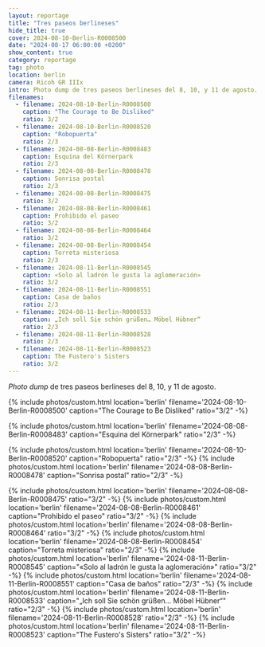 ```yaml
---
layout: reportage
title: "Tres paseos berlineses"
hide_title: true
cover: 2024-08-10-Berlin-R0008500
date: "2024-08-17 06:00:00 +0200"
show_content: true
category: reportage
tag: photo
location: berlin
camera: Ricoh GR IIIx
intro: Photo dump de tres paseos berlineses del 8, 10, y 11 de agosto.
filenames:
  - filename: 2024-08-10-Berlin-R0008500
    caption: "The Courage to Be Disliked"
    ratio: 3/2
  - filename: 2024-08-10-Berlin-R0008520
    caption: "Robopuerta"
    ratio: 2/3
  - filename: 2024-08-08-Berlin-R0008483
    caption: Esquina del Körnerpark
    ratio: 2/3
  - filename: 2024-08-08-Berlin-R0008478
    caption: Sonrisa postal
    ratio: 2/3
  - filename: 2024-08-08-Berlin-R0008475
    ratio: 3/2
  - filename: 2024-08-08-Berlin-R0008461
    caption: Prohibido el paseo
    ratio: 3/2
  - filename: 2024-08-08-Berlin-R0008464
    ratio: 3/2
  - filename: 2024-08-08-Berlin-R0008454
    caption: Torreta misteriosa
    ratio: 2/3
  - filename: 2024-08-11-Berlin-R0008545
    caption: «Solo al ladrón le gusta la aglomeración»
    ratio: 3/2
  - filename: 2024-08-11-Berlin-R0008551
    caption: Casa de baños
    ratio: 2/3
  - filename: 2024-08-11-Berlin-R0008533
    caption: „Ich soll Sie schön grüßen… Möbel Hübner“
    ratio: 2/3
  - filename: 2024-08-11-Berlin-R0008528
    ratio: 2/3
  - filename: 2024-08-11-Berlin-R0008523
    caption: The Fustero's Sisters
    ratio: 3/2
---
```


_Photo dump_ de tres paseos berlineses del 8, 10, y 11 de agosto.

{% include photos/custom.html location='berlin' filename='2024-08-10-Berlin-R0008500' caption="The Courage to Be Disliked" ratio="3/2" -%}

{% include photos/custom.html location='berlin' filename='2024-08-08-Berlin-R0008483' caption="Esquina del Körnerpark" ratio="2/3" -%}

<div class="h">
    {% include photos/custom.html location='berlin' filename='2024-08-10-Berlin-R0008520' caption="Robopuerta" ratio="2/3" -%}
    {% include photos/custom.html location='berlin' filename='2024-08-08-Berlin-R0008478' caption="Sonrisa postal" ratio="2/3" -%}
</div>

{% include photos/custom.html location='berlin' filename='2024-08-08-Berlin-R0008475' ratio="3/2" -%}
{% include photos/custom.html location='berlin' filename='2024-08-08-Berlin-R0008461' caption="Prohibido el paseo" ratio="3/2" -%}
{% include photos/custom.html location='berlin' filename='2024-08-08-Berlin-R0008464' ratio="3/2" -%}
{% include photos/custom.html location='berlin' filename='2024-08-08-Berlin-R0008454' caption="Torreta misteriosa" ratio="2/3" -%}
{% include photos/custom.html location='berlin' filename='2024-08-11-Berlin-R0008545' caption="«Solo al ladrón le gusta la aglomeración»" ratio="3/2" -%}
{% include photos/custom.html location='berlin' filename='2024-08-11-Berlin-R0008551' caption="Casa de baños" ratio="2/3" -%}
{% include photos/custom.html location='berlin' filename='2024-08-11-Berlin-R0008533' caption="„Ich soll Sie schön grüßen… Möbel Hübner“" ratio="2/3" -%}
{% include photos/custom.html location='berlin' filename='2024-08-11-Berlin-R0008528' ratio="2/3" -%}
{% include photos/custom.html location='berlin' filename='2024-08-11-Berlin-R0008523' caption="The Fustero's Sisters" ratio="3/2" -%}
